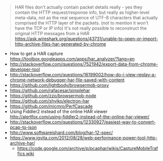 > HAR files don't actually contain packet details really - yes they contain the HTTP request/response info, but really as higher-level meta-data, not as the real sequence of UTF-8 characters that actually comprised the HTTP layer of the packets. (not to mention it won't have the TCP or IP info) It's not really possible to reconstruct the original HTTP messages from a HAR
> https://ask.wireshark.org/questions/43731/unable-to-open-or-import-http-archive-files-har-generated-by-chrome

- How to get a HAR capture https://toolbox.googleapps.com/apps/har_analyzer/?lang=en
- http://stackoverflow.com/questions/7521942/export-data-from-chrome-developer-tool
- http://stackoverflow.com/questions/16199002/how-do-i-view-replay-a-chrome-network-debugger-har-file-saved-with-content
- https://github.com/lightbody/browsermob-proxy
- https://github.com/rafacesar/simplehar
- https://github.com/zzo/browsermob-node
- https://github.com/shyiko/electron-har
- https://github.com/micmro/PerfCascade
- Using Fiddler2 instead of the online HAR viewer http://alertfox.com/using-fiddler2-instead-of-the-online-har-viewer/
- http://stackoverflow.com/questions/12330927/easiest-way-to-convert-pcap-to-json
- http://www.softwareishard.com/blog/har-12-spec/
- https://www.igvita.com/2012/08/28/web-performance-power-tool-http-archive-har/
  - https://code.google.com/archive/p/pcaphar/wikis/CaptureMobileTraffics.wiki